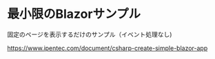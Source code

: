 # 最小限のBlazorサンプル
固定のページを表示するだけのサンプル（イベント処理なし)

https://www.ipentec.com/document/csharp-create-simple-blazor-app